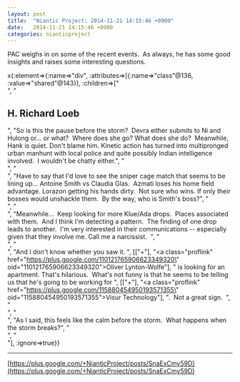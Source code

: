 ```yaml
---
layout: post
title:  "Niantic Project: 2014-11-21 14:15:46 +0900"
date:   2014-11-21 14:15:46 +0900
categories: nianticproject
---
```

PAC weighs in on some of the recent events.  As always, he has some good insights and raises some interesting questions.  

x{:element=>{:name=>"div", :attributes=>[{:name=>"class"@136, :value=>"shared"@143}], :children=>["<br />", "<h2>H. Richard Loeb</h2>", "So is this the pause before the storm?  Devra either submits to Ni and Hulong or... or what?  Where does she go? What does she do?  Meanwhile, Hank is quiet. Don't blame him. Kinetic action has turned into multipronged urban manhunt with local police and quite possibly Indian intelligence involved.  I wouldn't be chatty either.", "<br />", "<br />", "Have to say that I'd love to see the sniper cage match that seems to be lining up... Antoine Smith vs Claudia Glas.  Azmati loses his home field advantage. Lorazon getting his hands dirty.  Not sure who wins. If only their bosses would unshackle them.  By the way, who is Smith's boss?", "<br />", "<br />", "Meanwhile...  Keep looking for more Klue/Ada drops.  Places associated with them.  And I think I'm detecting a pattern.  The finding of one drop leads to another.  I'm very interested in their communications -- especially given that they involve me. Call me a narcissist.  ", "<br />", "<br />", "And I don't know whether you saw it. ", [["+"], "<a class=\"proflink\" href=\"https://plus.google.com/110121765906623349320\" oid=\"110121765906623349320\">Oliver Lynton-Wolfe</a>"], " is looking for an apartment. That's hilarious.  What's not funny is that he seems to be telling us that he's going to be working for ", [["+"], "<a class=\"proflink\" href=\"https://plus.google.com/115880454950193571355\" oid=\"115880454950193571355\">Visur Technology</a>"], ".  Not a great sign.  ", "<br />", "<br />", "As I said, this feels like the calm before the storm.  What happens when the storm breaks?", "<br />", "<br />"], :ignore=>true}}
- - -
[https://plus.google.com/+NianticProject/posts/SnaExCmy59D](https://plus.google.com/+NianticProject/posts/SnaExCmy59D)
